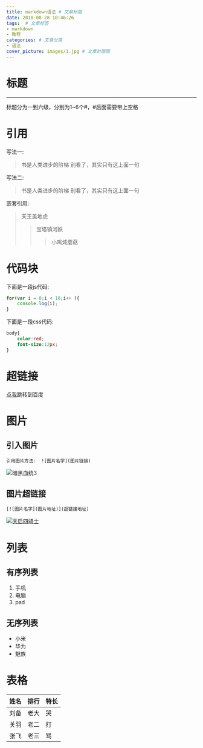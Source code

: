 ```yaml
---
title: markdown语法 # 文章标题
date: 2018-08-28 10:46:26
tags:  # 文章标签
- markdown
- 教程
categories: # 文章分类
- 语法
cover_picture: images/1.jpg # 文章封面图
---
```

# 标题
--------------
标题分为一到六级，分别为1~6个#，#后面需要带上空格

# 引用
写法一:
> 书是人类进步的阶梯
别看了，其实只有这上面一句

写法二:
> 书是人类进步的阶梯
> 别看了，其实只有这上面一句

嵌套引用:
> 天王盖地虎
>> 宝塔镇河妖
>>> 小鸡炖蘑菇

# 代码块
下面是一段js代码:
```javascript
for(var i = 0;i < 10;i++ ){
    console.log(i);
}
```
下面是一段css代码:
```css
body{
    color:red;
    font-size:12px;
}
```

# 超链接
[点我](http://www.baidu.com)跳转到百度

# 图片
## 引入图片
```
引用图片方法:  ![图片名字](图片链接)
```
![暗黑血统3](https://timgsa.baidu.com/timg?image&quality=80&size=b9999_10000&sec=1535436849823&di=4ecc6558c71bda5430908a8b4e9bf40e&imgtype=0&src=http%3A%2F%2Fimg.3dmgame.com%2Fuploads%2Fallimg%2F170508%2F316-1F50Q61252.png)
## 图片超链接
```
[![图片名字](图片地址)](超链接地址)
```
[![天启四骑士](https://timgsa.baidu.com/timg?image&quality=80&size=b9999_10000&sec=1535437098450&di=e69559aa189cfa7bc1d671f91db662c2&imgtype=0&src=http%3A%2F%2Fr4.ykimg.com%2F0541010153BA64B56A0A4904748DDED5)](http://www.baidu.com)

# 列表
## 有序列表
1. 手机  
2. 电脑
3. pad

## 无序列表
* 小米
* 华为
* 魅族

# 表格

姓名|排行|特长
-|-|-
刘备|老大|哭
关羽|老二|打
张飞|老三|骂
